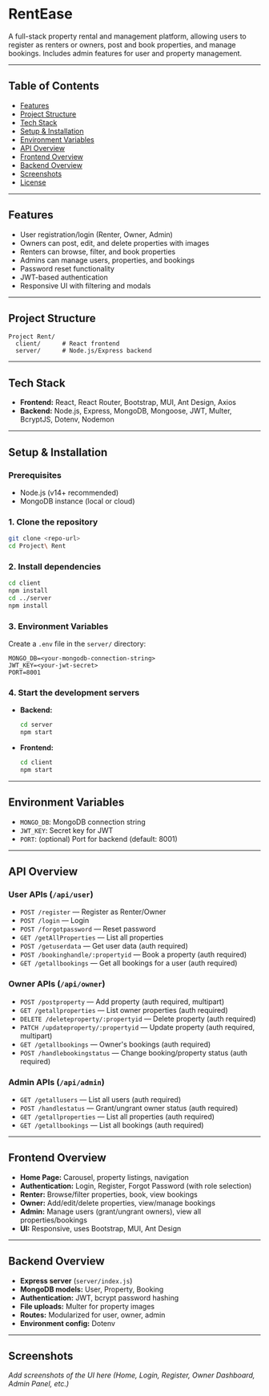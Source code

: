 # RentEase

A full-stack property rental and management platform, allowing users to register as renters or owners, post and book properties, and manage bookings. Includes admin features for user and property management.

---

## Table of Contents
- [Features](#features)
- [Project Structure](#project-structure)
- [Tech Stack](#tech-stack)
- [Setup & Installation](#setup--installation)
- [Environment Variables](#environment-variables)
- [API Overview](#api-overview)
- [Frontend Overview](#frontend-overview)
- [Backend Overview](#backend-overview)
- [Screenshots](#screenshots)
- [License](#license)

---

## Features
- User registration/login (Renter, Owner, Admin)
- Owners can post, edit, and delete properties with images
- Renters can browse, filter, and book properties
- Admins can manage users, properties, and bookings
- Password reset functionality
- JWT-based authentication
- Responsive UI with filtering and modals

---

## Project Structure
```
Project Rent/
  client/      # React frontend
  server/      # Node.js/Express backend
```

---

## Tech Stack
- **Frontend:** React, React Router, Bootstrap, MUI, Ant Design, Axios
- **Backend:** Node.js, Express, MongoDB, Mongoose, JWT, Multer, BcryptJS, Dotenv, Nodemon

---

## Setup & Installation

### Prerequisites
- Node.js (v14+ recommended)
- MongoDB instance (local or cloud)

### 1. Clone the repository
```bash
git clone <repo-url>
cd Project\ Rent
```

### 2. Install dependencies
```bash
cd client
npm install
cd ../server
npm install
```

### 3. Environment Variables
Create a `.env` file in the `server/` directory:
```
MONGO_DB=<your-mongodb-connection-string>
JWT_KEY=<your-jwt-secret>
PORT=8001
```

### 4. Start the development servers
- **Backend:**
  ```bash
  cd server
  npm start
  ```
- **Frontend:**
  ```bash
  cd client
  npm start
  ```

---

## Environment Variables
- `MONGO_DB`: MongoDB connection string
- `JWT_KEY`: Secret key for JWT
- `PORT`: (optional) Port for backend (default: 8001)

---

## API Overview

### User APIs (`/api/user`)
- `POST /register` — Register as Renter/Owner
- `POST /login` — Login
- `POST /forgotpassword` — Reset password
- `GET /getAllProperties` — List all properties
- `POST /getuserdata` — Get user data (auth required)
- `POST /bookinghandle/:propertyid` — Book a property (auth required)
- `GET /getallbookings` — Get all bookings for a user (auth required)

### Owner APIs (`/api/owner`)
- `POST /postproperty` — Add property (auth required, multipart)
- `GET /getallproperties` — List owner properties (auth required)
- `DELETE /deleteproperty/:propertyid` — Delete property (auth required)
- `PATCH /updateproperty/:propertyid` — Update property (auth required, multipart)
- `GET /getallbookings` — Owner's bookings (auth required)
- `POST /handlebookingstatus` — Change booking/property status (auth required)

### Admin APIs (`/api/admin`)
- `GET /getallusers` — List all users (auth required)
- `POST /handlestatus` — Grant/ungrant owner status (auth required)
- `GET /getallproperties` — List all properties (auth required)
- `GET /getallbookings` — List all bookings (auth required)

---

## Frontend Overview
- **Home Page:** Carousel, property listings, navigation
- **Authentication:** Login, Register, Forgot Password (with role selection)
- **Renter:** Browse/filter properties, book, view bookings
- **Owner:** Add/edit/delete properties, view/manage bookings
- **Admin:** Manage users (grant/ungrant owners), view all properties/bookings
- **UI:** Responsive, uses Bootstrap, MUI, Ant Design

---

## Backend Overview
- **Express server** (`server/index.js`)
- **MongoDB models:** User, Property, Booking
- **Authentication:** JWT, bcrypt password hashing
- **File uploads:** Multer for property images
- **Routes:** Modularized for user, owner, admin
- **Environment config:** Dotenv

---

## Screenshots
_Add screenshots of the UI here (Home, Login, Register, Owner Dashboard, Admin Panel, etc.)_
